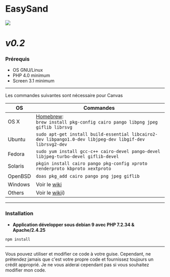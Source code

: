 # EasySand
![](https://cdn.discordapp.com/attachments/774340712585625603/779824921895370770/es-banner.jpg)
# *v0.2*

### Prérequis
- OS GNU/Linux
- PHP 4.0 minimum
- Screen 3.1 minimum
--------
Les commandes suivantes sont nécessaire pour Canvas

OS | Commandes
----- | -----
OS X | [Homebrew](https://brew.sh/):<br/>`brew install pkg-config cairo pango libpng jpeg giflib librsvg`
Ubuntu | `sudo apt-get install build-essential libcairo2-dev libpango1.0-dev libjpeg-dev libgif-dev librsvg2-dev`
Fedora | `sudo yum install gcc-c++ cairo-devel pango-devel libjpeg-turbo-devel giflib-devel`
Solaris | `pkgin install cairo pango pkg-config xproto renderproto kbproto xextproto`
OpenBSD | `doas pkg_add cairo pango png jpeg giflib`
Windows | Voir le [wiki](https://github.com/Automattic/node-canvas/wiki/Installation:-Windows)
Others | Voir le [wiki](https://github.com/Automattic/node-canvas/wiki)i)

--------

### Installation

- **Application développer sous debian 9 avec PHP 7.2.34 & Apache/2.4.25**

```javascript
npm install
```

--------

Vous pouvez utiliser et modifier ce code à votre guise. Cependant, ne prétendez jamais que c'est votre propre code et fournissez toujours un crédit approprié. Je ne vous aiderai cependant pas si vous souhaitez modifier mon code.
